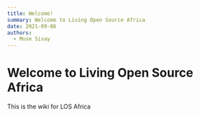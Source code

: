 ```yaml
---
title: Welcome!
summary: Welcome to Living Open Source Africa 
date: 2021-09-06
authors:
  - Muse Sisay
---
```

# Welcome to Living Open Source Africa 

This is the wiki for LOS Africa
